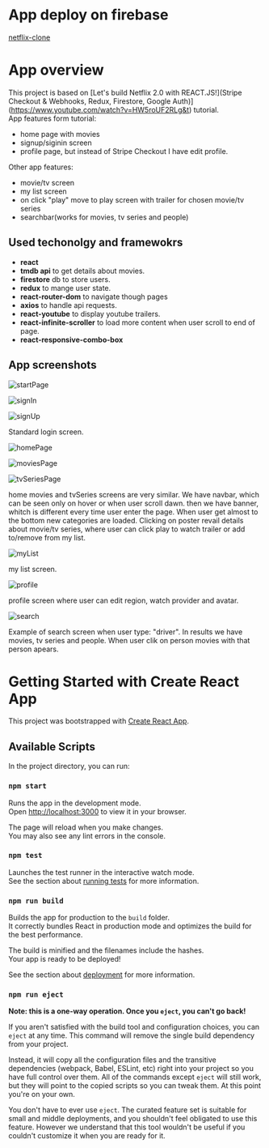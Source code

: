 # App deploy on firebase

[netflix-clone](https://netflix-clone-2910e.firebaseapp.com/)

# App overview

This project is based on [Let's build Netflix 2.0 with REACT.JS!](Stripe Checkout & Webhooks, Redux, Firestore, Google Auth)] (https://www.youtube.com/watch?v=HW5roUF2RLg&t) tutorial. <br />
App features form tutorial:
- home page with movies
- signup/siginin screen
- profile page, but instead of Stripe Checkout I have edit profile.

Other app features:
- movie/tv screen
- my list screen
- on click "play" move to play screen with trailer for chosen movie/tv series
- searchbar(works for movies, tv series and people)

## Used techonolgy and framewokrs

- **react**
- **tmdb api** to get details about movies.
- **firestore** db to store users.
- **redux** to mange user state.
- **react-router-dom** to navigate though pages
- **axios** to handle api requests.
- **react-youtube** to display youtube trailers.
- **react-infinite-scroller** to load more content when user scroll to end of page.
- **react-responsive-combo-box**   

## App screenshots

![startPage](/screenshots/startPage.png)

![signIn](/screenshots/signIn.png)

![signUp](/screenshots/signUp.png)

Standard login screen.

![homePage](/screenshots/homePage.png)

![moviesPage](/screenshots/moviesPage.png)

![tvSeriesPage](/screenshots/tvSeriesPage.png)

home movies and tvSeries screens are very similar. We have navbar, which can be seen only on hover or when user scroll dawn.
then we have banner, whitch is different every time user enter the page. When user get almost to the bottom new categories are loaded.
Clicking on poster revail details about movie/tv series, where user can click play to watch trailer or add
to/remove from my list.

![myList](/screenshots/myListPage.png)

my list screen.

![profile](/screenshots/profile.png)  

profile screen where user can edit region, watch provider and avatar.

![search](search.png)

Example of search screen when user type: "driver". In results we have movies, tv series and people.
When user clik on person movies with that person apears.

  

# Getting Started with Create React App

This project was bootstrapped with [Create React App](https://github.com/facebook/create-react-app).

## Available Scripts

In the project directory, you can run:

### `npm start`

Runs the app in the development mode.\
Open [http://localhost:3000](http://localhost:3000) to view it in your browser.

The page will reload when you make changes.\
You may also see any lint errors in the console.

### `npm test`

Launches the test runner in the interactive watch mode.\
See the section about [running tests](https://facebook.github.io/create-react-app/docs/running-tests) for more information.

### `npm run build`

Builds the app for production to the `build` folder.\
It correctly bundles React in production mode and optimizes the build for the best performance.

The build is minified and the filenames include the hashes.\
Your app is ready to be deployed!

See the section about [deployment](https://facebook.github.io/create-react-app/docs/deployment) for more information.

### `npm run eject`

**Note: this is a one-way operation. Once you `eject`, you can't go back!**

If you aren't satisfied with the build tool and configuration choices, you can `eject` at any time. This command will remove the single build dependency from your project.

Instead, it will copy all the configuration files and the transitive dependencies (webpack, Babel, ESLint, etc) right into your project so you have full control over them. All of the commands except `eject` will still work, but they will point to the copied scripts so you can tweak them. At this point you're on your own.

You don't have to ever use `eject`. The curated feature set is suitable for small and middle deployments, and you shouldn't feel obligated to use this feature. However we understand that this tool wouldn't be useful if you couldn't customize it when you are ready for it.
